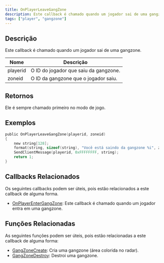 ```yaml
---
title: OnPlayerLeaveGangZone
description: Este callback é chamado quando um jogador sai de uma gangzone.
tags: ["player", "gangzone"]
---
```


<VersionWarn name='callback' version='omp v1.1.0.2612' />

## Descrição

Este callback é chamado quando um jogador sai de uma gangzone.

| Nome     | Descrição                                    |
| -------- | -------------------------------------------- |
| playerid | O ID do jogador que saiu da gangzone.        |
| zoneid   | O ID da gangzone que o jogador saiu.         |

## Retornos

Ele é sempre chamado primeiro no modo de jogo.

## Exemplos

```c
public OnPlayerLeaveGangZone(playerid, zoneid)
{
    new string[128];
    format(string, sizeof(string), "Você está saindo da gangzone %i", zoneid);
    SendClientMessage(playerid, 0xFFFFFFFF, string);
    return 1;
}
```

## Callbacks Relacionados

Os seguintes callbacks podem ser úteis, pois estão relacionados a este callback de alguma forma.

- [OnPlayerEnterGangZone](OnPlayerEnterGangZone): Este callback é chamado quando um jogador entra em uma gangzone.

## Funções Relacionadas

As seguintes funções podem ser úteis, pois estão relacionadas a este callback de alguma forma:

- [GangZoneCreate](../functions/GangZoneCreate): Cria uma gangzone (área colorida no radar).
- [GangZoneDestroy](../functions/GangZoneDestroy): Destroi uma gangzone.